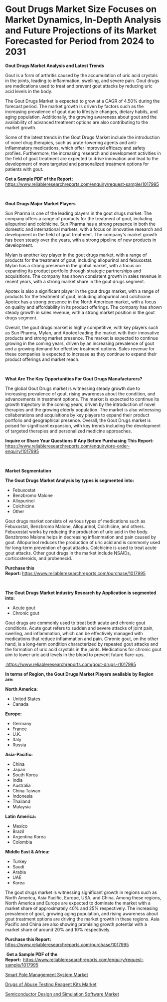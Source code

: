 <p><h1>Gout Drugs Market Size Focuses on Market Dynamics, In-Depth Analysis and Future Projections of its Market Forecasted for Period from 2024 to 2031</h1></p><p><strong>Gout Drugs Market Analysis and Latest Trends</strong></p>
<p><p>Gout is a form of arthritis caused by the accumulation of uric acid crystals in the joints, leading to inflammation, swelling, and severe pain. Gout drugs are medications used to treat and prevent gout attacks by reducing uric acid levels in the body.</p><p>The Gout Drugs Market is expected to grow at a CAGR of 4.50% during the forecast period. The market growth is driven by factors such as the increasing prevalence of gout due to lifestyle changes, dietary habits, and aging population. Additionally, the growing awareness about gout and the availability of advanced treatment options are also contributing to the market growth.</p><p>Some of the latest trends in the Gout Drugs Market include the introduction of novel drug therapies, such as urate-lowering agents and anti-inflammatory medications, which offer improved efficacy and safety profiles. Furthermore, the increasing research and development activities in the field of gout treatment are expected to drive innovation and lead to the development of more targeted and personalized treatment options for patients with gout.</p></p>
<p><strong>Get a Sample PDF of the Report:&nbsp;</strong> <a href="https://www.reliableresearchreports.com/enquiry/request-sample/1017995">https://www.reliableresearchreports.com/enquiry/request-sample/1017995</a></p>
<p>&nbsp;</p>
<p><strong>Gout Drugs Major Market Players</strong></p>
<p><p>Sun Pharma is one of the leading players in the gout drugs market. The company offers a range of products for the treatment of gout, including allopurinol and colchicine. Sun Pharma has a strong presence in both the domestic and international markets, with a focus on innovative research and development in the field of gout treatment. The company's market growth has been steady over the years, with a strong pipeline of new products in development.</p><p>Mylan is another key player in the gout drugs market, with a range of products for the treatment of gout, including allopurinol and febuxostat. Mylan has a strong presence in the global market, with a focus on expanding its product portfolio through strategic partnerships and acquisitions. The company has shown consistent growth in sales revenue in recent years, with a strong market share in the gout drugs segment.</p><p>Apotex is also a significant player in the gout drugs market, with a range of products for the treatment of gout, including allopurinol and colchicine. Apotex has a strong presence in the North American market, with a focus on quality and affordability in its product offerings. The company has shown steady growth in sales revenue, with a strong market position in the gout drugs segment.</p><p>Overall, the gout drugs market is highly competitive, with key players such as Sun Pharma, Mylan, and Apotex leading the market with their innovative products and strong market presence. The market is expected to continue growing in the coming years, driven by an increasing prevalence of gout and a growing demand for effective treatment options. Sales revenue for these companies is expected to increase as they continue to expand their product offerings and market reach.</p></p>
<p>&nbsp;</p>
<p><strong>What Are The Key Opportunities For Gout Drugs Manufacturers?</strong></p>
<p><p>The global Gout Drugs market is witnessing steady growth due to increasing prevalence of gout, rising awareness about the condition, and advancements in treatment options. The market is expected to continue its growth trajectory in the coming years, driven by the introduction of novel therapies and the growing elderly population. The market is also witnessing collaborations and acquisitions by key players to expand their product portfolio and geographical presence. Overall, the Gout Drugs market is poised for significant expansion, with key trends including the development of targeted therapies and personalized medicine approaches.</p></p>
<p><strong>Inquire or Share Your Questions If Any Before Purchasing This Report:</strong> <a href="https://www.reliableresearchreports.com/enquiry/pre-order-enquiry/1017995">https://www.reliableresearchreports.com/enquiry/pre-order-enquiry/1017995</a></p>
<p>&nbsp;</p>
<p><strong>Market Segmentation</strong></p>
<p><strong>The Gout Drugs Market Analysis by types is segmented into:</strong></p>
<p><ul><li>Febuxostat</li><li>Benzbromo Malone</li><li>Allopurinol</li><li>Colchicine</li><li>Other</li></ul></p>
<p><p>Gout drugs market consists of various types of medications such as Febuxostat, Benzbromo Malone, Allopurinol, Colchicine, and others. Febuxostat works by reducing the production of uric acid in the body. Benzbromo Malone helps in decreasing inflammation and pain caused by gout. Allopurinol reduces the production of uric acid and is commonly used for long-term prevention of gout attacks. Colchicine is used to treat acute gout attacks. Other gout drugs in the market include NSAIDs, corticosteroids, and probenecid.</p></p>
<p><strong>Purchase this Report:&nbsp;</strong><a href="https://www.reliableresearchreports.com/purchase/1017995">https://www.reliableresearchreports.com/purchase/1017995</a></p>
<p>&nbsp;</p>
<p><strong>The Gout Drugs Market Industry Research by Application is segmented into:</strong></p>
<p><ul><li>Acute gout</li><li>Chronic gout</li></ul></p>
<p><p>Gout drugs are commonly used to treat both acute and chronic gout conditions. Acute gout refers to sudden and severe attacks of joint pain, swelling, and inflammation, which can be effectively managed with medications that reduce inflammation and pain. Chronic gout, on the other hand, is a long-term condition characterized by repeated gout attacks and the formation of uric acid crystals in the joints. Medications for chronic gout aim to lower uric acid levels in the blood to prevent future flare-ups.</p></p>
<p><a href="https://www.reliableresearchreports.com/gout-drugs-r1017995">&nbsp;https://www.reliableresearchreports.com/gout-drugs-r1017995</a></p>
<p><strong>In terms of Region, the Gout Drugs Market Players available by Region are:</strong></p>
<p>
    <p> <strong> North America: </strong>
        <ul>
            <li>United States</li>
            <li>Canada</li>
        </ul>
        </p> 
    <p> <strong> Europe: </strong>
        <ul>
            <li>Germany</li>
            <li>France</li>
            <li>U.K.</li>
            <li>Italy</li>
            <li>Russia</li>
        </ul>
        </p> 
    <p> <strong> Asia-Pacific: </strong>
        <ul>
            <li>China</li>
            <li>Japan</li>
            <li>South Korea</li>
            <li>India</li>
            <li>Australia</li>
            <li>China Taiwan</li>
            <li>Indonesia</li>
            <li>Thailand</li>
            <li>Malaysia</li>
        </ul>
        </p> 
    <p> <strong> Latin America: </strong>
        <ul>
            <li>Mexico</li>
            <li>Brazil</li>
            <li>Argentina Korea</li>
            <li>Colombia</li>
        </ul>
        </p> 
    <p> <strong> Middle East & Africa: </strong>
        <ul>
            <li>Turkey</li>
            <li>Saudi</li>
            <li>Arabia</li>
            <li>UAE</li>
            <li>Korea</li>
        </ul>
    </p>
    </p>
<p><p>The gout drugs market is witnessing significant growth in regions such as North America, Asia Pacific, Europe, USA, and China. Among these regions, North America and Europe are expected to dominate the market with a market share of approximately 40% and 25% respectively. The increasing prevalence of gout, growing aging population, and rising awareness about gout treatment options are driving the market growth in these regions. Asia Pacific and China are also showing promising growth potential with a market share of around 20% and 10% respectively.</p></p>
<p><strong>Purchase this Report: </strong><a href="https://www.reliableresearchreports.com/purchase/1017995">https://www.reliableresearchreports.com/purchase/1017995</a></p>
<p>&nbsp;<strong>Get a Sample PDF of the Report:&nbsp;&nbsp;</strong><a href="https://www.reliableresearchreports.com/enquiry/request-sample/1017995">https://www.reliableresearchreports.com/enquiry/request-sample/1017995</a></p>
<p><strong></strong></p>
<p><p><a href="https://www.linkedin.com/pulse/smart-pole-management-system-market-competitive-analysis-trends-mgkrf">Smart Pole Management System Market</a></p><p><a href="https://www.linkedin.com/pulse/drugs-abuse-testing-reagent-kitsnbspmarket-focuses-market-share-cx2ac">Drugs of Abuse Testing Reagent Kits Market</a></p><p><a href="https://www.linkedin.com/pulse/semiconductor-design-simulation-software-market-size-outlook-oodie">Semiconductor Design and Simulation Software Market</a></p></p>